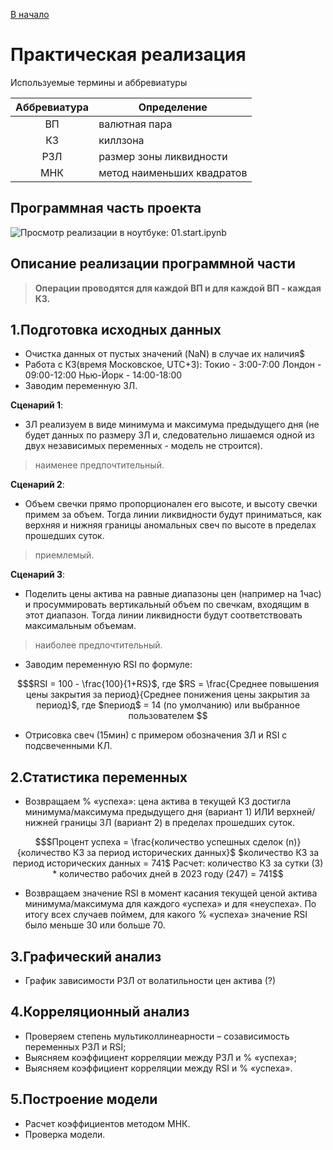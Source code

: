 [В начало](../README.md)

# Практическая реализация

Используемые термины и аббревиатуры

|Аббревиатура | Определение|
|:--:|---|
|ВП | валютная пара|
|КЗ | киллзона|
|РЗЛ | размер зоны ликвидности|
|МНК | метод наименьших квадратов|

## Программная часть проекта

![Просмотр реализации в ноутбуке: 01.start.ipynb](model/01.start.ipynb)

## Описание реализации программной части

> **Операции проводятся для каждой ВП и для каждой ВП - каждая КЗ.**

## 1.Подготовка исходных данных

- Очистка данных от пустых значений (NaN) в случае их наличия$
- Работа с КЗ(время Московское, UTC+3):
	Токио - 3:00-7:00
	Лондон - 09:00-12:00
	Нью-Йорк - 14:00-18:00
- Заводим переменную ЗЛ.

**Сценарий 1**: 
- ЗЛ реализуем в виде минимума и максимума предыдущего дня (не будет данных по размеру ЗЛ и, следовательно лишаемся одной из двух независимых переменных - модель не строится).
> наименее предпочтительный.

**Сценарий 2**: 
- Объем свечки прямо пропорционален его высоте, и высоту свечки примем за объем. Тогда линии ликвидности будут приниматься, как верхняя и нижняя границы аномальных свеч по высоте в пределах прошедших суток.
> приемлемый.

**Сценарий 3**: 
- Поделить цены актива на равные диапазоны цен (например на 1час) и просуммировать вертикальный объем по свечкам, входящим  в этот диапазон. Тогда линии ликвидности будут соответствовать максимальным объемам.
> наиболее предпочтительный.

- Заводим переменную RSI по формуле:

```math
$RSI = 100 - \frac{100}{1+RS}$, где

$RS = \frac{Среднее повышения цены закрытия за период}{Среднее понижения цены закрытия за период}$, где
$период$ = 14 (по умолчанию) или выбранное пользователем

```

- Отрисовка свеч (15мин) с примером обозначения ЗЛ и RSI с подсвеченными КЛ.

## 2.Статистика переменных
- Возвращаем % «успеха»: цена актива в текущей КЗ достигла минимума/максимума предыдущего дня (вариант 1) ИЛИ верхней/нижней границы ЗЛ (вариант 2) в пределах прошедших суток. 

```math
$Процент успеха = \frac{количество успешных сделок (n)}{количество КЗ за период исторических данных}$

$количество КЗ за период исторических данных = 741$

Расчет: количество КЗ за сутки (3) * количество рабочих дней в 2023 году (247) = 741
```
- Возвращаем значение RSI в момент касания текущей ценой актива минимума/максимума для каждого «успеха» и для «неуспеха». По итогу всех случаев поймем, для какого % «успеха» значение RSI было меньше 30 или больше 70.

## 3.Графический анализ
- График зависимости РЗЛ от волатильности цен актива (?)

## 4.Корреляционный анализ
- Проверяем степень мультиколлинеарности – созависимость переменных РЗЛ и RSI;
- Выясняем коэффициент корреляции между РЗЛ и % «успеха»; 
- Выясняем коэффициент корреляции между RSI и % «успеха».

## 5.Построение модели 
- Расчет коэффициентов методом МНК.
- Проверка модели.


